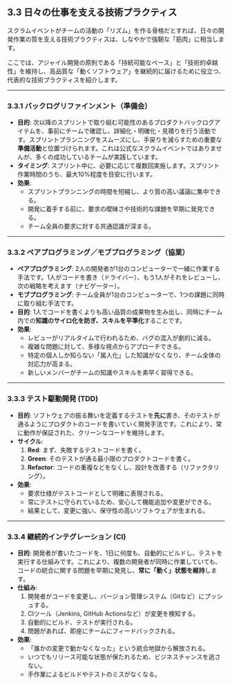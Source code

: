 ## 3.3 日々の仕事を支える技術プラクティス

スクラムイベントがチームの活動の「リズム」を作る骨格だとすれば、日々の開発作業の質を支える技術プラクティスは、しなやかで強靭な「筋肉」に相当します。

ここでは、アジャイル開発の原則である「持続可能なペース」と「技術的卓越性」を維持し、高品質な「動くソフトウェア」を継続的に届けるために役立つ、代表的な技術プラクティスを紹介します。

---

### 3.3.1 バックログリファインメント（準備会）

*   **目的**: 次以降のスプリントで取り組む可能性のあるプロダクトバックログアイテムを、事前にチームで確認し、詳細化・明確化・見積りを行う活動です。スプリントプランニングをスムーズにし、手戻りを減らすための重要な**準備活動**と位置づけられます。これは公式なスクラムイベントではありませんが、多くの成功しているチームが実践しています。
*   **タイミング**: スプリント中に、必要に応じて複数回実施します。スプリント作業時間のうち、最大10%程度を目安に行います。
*   **効果**:
    *   スプリントプランニングの時間を短縮し、より質の高い議論に集中できる。
    *   開発に着手する前に、要求の曖昧さや技術的な課題を早期に発見できる。
    *   チーム全員の要求に対する共通認識が深まる。

---

### 3.3.2 ペアプログラミング／モブプログラミング（協業）

*   **ペアプログラミング**: 2人の開発者が1台のコンピューターで一緒に作業する手法です。1人がコードを書き（ドライバー）、もう1人がそれをレビューし、次の戦略を考えます（ナビゲーター）。
*   **モブプログラミング**: チーム全員が1台のコンピューターで、1つの課題に同時に取り組む手法です。
*   **目的**: 1人でコードを書くよりも高い品質の成果物を生み出し、同時にチーム内での**知識のサイロ化を防ぎ、スキルを平準化**することです。
*   **効果**:
    *   レビューがリアルタイムで行われるため、バグの混入が劇的に減る。
    *   複雑な問題に対して、多様な視点からアプローチできる。
    *   特定の個人しか知らない「属人化」した知識がなくなり、チーム全体の対応力が高まる。
    *   新しいメンバーがチームの知識やスキルを素早く習得できる。

---

### 3.3.3 テスト駆動開発 (TDD)

*   **目的**: ソフトウェアの振る舞いを定義するテストを**先に**書き、そのテストが通るようにプロダクトのコードを書いていく開発手法です。これにより、常に動作が保証された、クリーンなコードを維持します。
*   **サイクル**:
    1.  **Red**: まず、失敗するテストコードを書く。
    2.  **Green**: そのテストが通る最小限のプロダクトコードを書く。
    3.  **Refactor**: コードの重複などをなくし、設計を改善する（リファクタリング）。
*   **効果**:
    *   要求仕様がテストコードとして明確に表現される。
    *   常にテストに守られているため、安心して機能追加や変更ができる。
    *   結果として、変更に強い、保守性の高いソフトウェアが生まれる。

---

### 3.3.4 継続的インテグレーション (CI)

*   **目的**: 開発者が書いたコードを、1日に何度も、自動的にビルドし、テストを実行する仕組みです。これにより、複数の開発者が同時に作業していても、コードの統合に関する問題を早期に発見し、**常に「動く」状態を維持**します。
*   **仕組み**:
    1.  開発者がコードを変更し、バージョン管理システム（Gitなど）にプッシュする。
    2.  CIツール（Jenkins, GitHub Actionsなど）が変更を検知する。
    3.  自動的にビルド、テストが実行される。
    4.  問題があれば、即座にチームにフィードバックされる。
*   **効果**:
    *   「誰かの変更で動かなくなった」という統合地獄から解放される。
    *   いつでもリリース可能な状態が保たれるため、ビジネスチャンスを逃さない。
    *   手作業によるビルドやテストのミスがなくなる。 